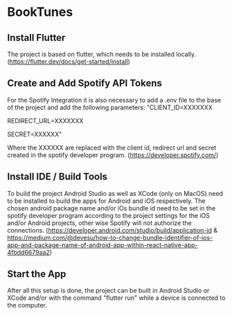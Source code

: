 # BookTunes

## Install Flutter
The project is based on flutter, which needs to be installed locally. (https://flutter.dev/docs/get-started/install)

## Create and Add Spotify API Tokens
For the Spotify Integration it is also necessary to add a .env file to the base of the project and add the following parameters:
"CLIENT_ID=XXXXXXX

REDIRECT_URL=XXXXXXX

SECRET=XXXXXX"

Where the XXXXXX are replaced with the client id, redirect url and secret created in the spotify developer program. (https://developer.spotify.com/)

## Install IDE / Build Tools
To build the project Android Studio as well as XCode (only on MacOS) need to be installed to build the apps for Android and iOS respectively.
The chosen android package name and/or iOs bundle id need to be set in the spotify developer program according to the project settings for the iOS and/or Android projects, other wise Spotify will not authorize the connections. (https://developer.android.com/studio/build/application-id & https://medium.com/@devesu/how-to-change-bundle-identifier-of-ios-app-and-package-name-of-android-app-within-react-native-app-4fbdd6679aa2)

## Start the App
After all this setup is done, the project can be built in Android Studio or XCode and/or with the command "flutter run" while a device is connected to the computer.



 
 
